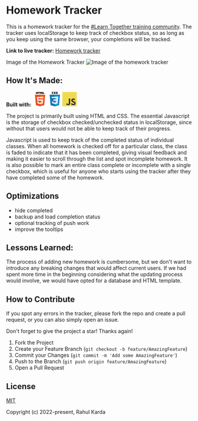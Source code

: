 # Homework Tracker

This is a homework tracker for the <a href="#" target="_blank">#Learn Together training community</a>. The tracker uses localStorage to keep track of checkbox status, so as long as you keep using the same browser, your completions will be tracked.

**Link to live tracker:** <a href="https://rahulkarda.github.io/homework-tracker/" target="_blank">Homework tracker</a>

Image of the Homework Tracker
![Image of the homework tracker]()

## How It's Made:

**Built with:** <img src="https://raw.githubusercontent.com/devicons/devicon/master/icons/html5/html5-original-wordmark.svg" alt="html5" width="40" height="40"/><img src="https://raw.githubusercontent.com/devicons/devicon/master/icons/css3/css3-original-wordmark.svg" alt="css3" width="40" height="40"/><img src="https://raw.githubusercontent.com/devicons/devicon/master/icons/javascript/javascript-original.svg" alt="javascript" width="40" height="40"/>

The project is primarily built using HTML and CSS. The essential Javascript is the storage of checkbox checked/unchecked status in localStorage, since without that users would not be able to keep track of their progress. 

Javascript is used to keep track of the completed status of individual classes. When all homework is checked off for a particular class, the class is faded to indicate that it has been completed, giving visual feedback and making it easier to scroll through the list and spot incomplete homework. It is also possible to mark an entire class complete or incomplete with a single checkbox, which is useful for anyone who starts using the tracker after they have completed some of the homework.

## Optimizations

- hide completed
- backup and load completion status
- optional tracking of push work
- improve the tooltips

## Lessons Learned:

The process of adding new homework is cumbersome, but we don't want to introduce any breaking changes that would affect current users. If we had spent more time in the beginning considering what the updating process would involve, we would have opted for a database and HTML template.

## How to Contribute

If you spot any errors in the tracker, please fork the repo and create a pull request, or you can also simply open an issue.

Don't forget to give the project a star! Thanks again!

1. Fork the Project
2. Create your Feature Branch (`git checkout -b feature/AmazingFeature`)
3. Commit your Changes (`git commit -m 'Add some AmazingFeature'`)
4. Push to the Branch (`git push origin feature/AmazingFeature`)
5. Open a Pull Request

## License

[MIT](https://opensource.org/licenses/MIT)

Copyright (c) 2022-present, Rahul Karda
